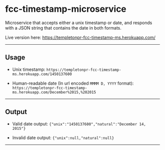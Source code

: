 # fcc-timestamp-microservice

Microservice that accepts either a unix timestamp or date, and responds with a JSON string that contains the date in both formats.

Live version here: https://templetonpr-fcc-timestamp-ms.herokuapp.com/

---

## Usage

* Unix timestamp:
 `https://templetonpr-fcc-timestamp-ms.herokuapp.com/1450137600`

* Human-readable date (In url encoded `MMMM D, YYYY` format):
 `https://templetonpr-fcc-timestamp-ms.herokuapp.com/December%2015,%202015`

---

## Output

* Valid date output:
 `{"unix":"1450137600","natural":"December 14, 2015"}`

* Invalid date output:
 `{"unix":null,"natural":null}`

---
